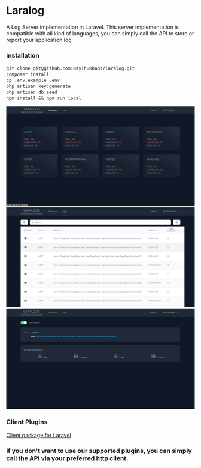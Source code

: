 # Laralog

A Log Server implementation in Laravel. This server implementation is compatible with all kind of languages, you can simply call the API to store or report your application log

### installation

```
git clone git@github.com:NayThuKhant/laralog.git
composer install
cp .env.example .env
php artisan key:generate
php artisan db:seed 
npm install && npm run local
```

![Dashboard](docs/screenshots/dashboard.png)
![Logs](docs/screenshots/logs.png)
![Log](docs/screenshots/log.png)

### Client Plugins

[Client package for Laravel](https://packagist.org/packages/laranex/laralog-client)

### If you don't want to use our supported plugins, you can simply call the API via your preferred http client.




